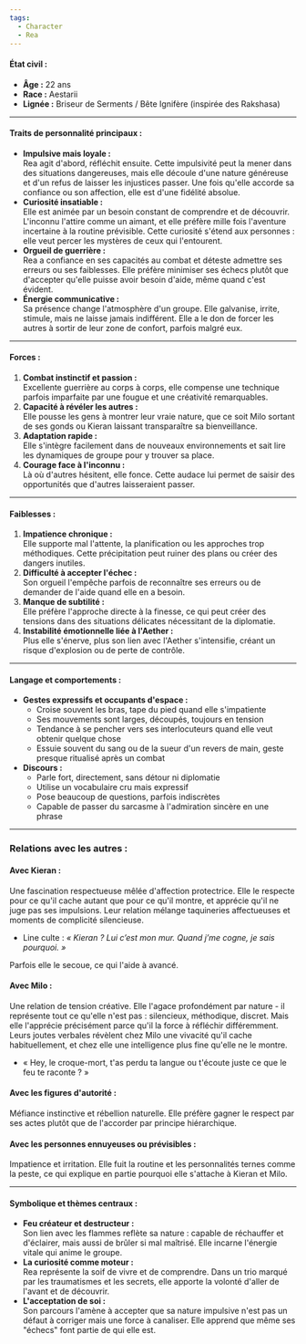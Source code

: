 ```yaml
---
tags:
  - Character
  - Rea
---
```

#### **État civil :**

- **Âge :** 22 ans
- **Race :** Aestarii
- **Lignée :** Briseur de Serments / Bête Ignifère (inspirée des Rakshasa)

---

#### **Traits de personnalité principaux :**

- **Impulsive mais loyale :**  
    Rea agit d'abord, réfléchit ensuite. Cette impulsivité peut la mener dans des situations dangereuses, mais elle découle d'une nature généreuse et d'un refus de laisser les injustices passer. Une fois qu'elle accorde sa confiance ou son affection, elle est d'une fidélité absolue.
- **Curiosité insatiable :**  
    Elle est animée par un besoin constant de comprendre et de découvrir. L'inconnu l'attire comme un aimant, et elle préfère mille fois l'aventure incertaine à la routine prévisible. Cette curiosité s'étend aux personnes : elle veut percer les mystères de ceux qui l'entourent.
- **Orgueil de guerrière :**  
    Rea a confiance en ses capacités au combat et déteste admettre ses erreurs ou ses faiblesses. Elle préfère minimiser ses échecs plutôt que d'accepter qu'elle puisse avoir besoin d'aide, même quand c'est évident.
- **Énergie communicative :**  
    Sa présence change l'atmosphère d'un groupe. Elle galvanise, irrite, stimule, mais ne laisse jamais indifférent. Elle a le don de forcer les autres à sortir de leur zone de confort, parfois malgré eux.

---

#### **Forces :**

1. **Combat instinctif et passion :**  
    Excellente guerrière au corps à corps, elle compense une technique parfois imparfaite par une fougue et une créativité remarquables.
2. **Capacité à révéler les autres :**  
    Elle pousse les gens à montrer leur vraie nature, que ce soit Milo sortant de ses gonds ou Kieran laissant transparaître sa bienveillance.
3. **Adaptation rapide :**  
    Elle s'intègre facilement dans de nouveaux environnements et sait lire les dynamiques de groupe pour y trouver sa place.
4. **Courage face à l'inconnu :**  
    Là où d'autres hésitent, elle fonce. Cette audace lui permet de saisir des opportunités que d'autres laisseraient passer.

---

#### **Faiblesses :**

1. **Impatience chronique :**  
    Elle supporte mal l'attente, la planification ou les approches trop méthodiques. Cette précipitation peut ruiner des plans ou créer des dangers inutiles.
2. **Difficulté à accepter l'échec :**  
    Son orgueil l'empêche parfois de reconnaître ses erreurs ou de demander de l'aide quand elle en a besoin.
3. **Manque de subtilité :**  
    Elle préfère l'approche directe à la finesse, ce qui peut créer des tensions dans des situations délicates nécessitant de la diplomatie.
4. **Instabilité émotionnelle liée à l'Aether :**  
    Plus elle s'énerve, plus son lien avec l'Aether s'intensifie, créant un risque d'explosion ou de perte de contrôle.

---

#### **Langage et comportements :**

- **Gestes expressifs et occupants d'espace :**
    - Croise souvent les bras, tape du pied quand elle s'impatiente
    - Ses mouvements sont larges, découpés, toujours en tension
    - Tendance à se pencher vers ses interlocuteurs quand elle veut obtenir quelque chose
    - Essuie souvent du sang ou de la sueur d'un revers de main, geste presque ritualisé après un combat
- **Discours :**
    - Parle fort, directement, sans détour ni diplomatie
    - Utilise un vocabulaire cru mais expressif
    - Pose beaucoup de questions, parfois indiscrètes
    - Capable de passer du sarcasme à l'admiration sincère en une phrase

---

### **Relations avec les autres :**

#### **Avec Kieran :**

Une fascination respectueuse mêlée d'affection protectrice. Elle le respecte pour ce qu'il cache autant que pour ce qu'il montre, et apprécie qu'il ne juge pas ses impulsions. Leur relation mélange taquineries affectueuses et moments de complicité silencieuse. 

* Line culte : *« Kieran ? Lui c’est mon mur. Quand j’me cogne, je sais pourquoi. »*

Parfois elle le secoue, ce qui l'aide à avancé.
#### **Avec Milo :**

Une relation de tension créative. Elle l'agace profondément par nature - il représente tout ce qu'elle n'est pas : silencieux, méthodique, discret. Mais elle l'apprécie précisément parce qu'il la force à réfléchir différemment. Leurs joutes verbales révèlent chez Milo une vivacité qu'il cache habituellement, et chez elle une intelligence plus fine qu'elle ne le montre.

- « Hey, le croque-mort, t'as perdu ta langue ou t'écoute juste ce que le feu te raconte ? »
#### **Avec les figures d'autorité :**

Méfiance instinctive et rébellion naturelle. Elle préfère gagner le respect par ses actes plutôt que de l'accorder par principe hiérarchique.

#### **Avec les personnes ennuyeuses ou prévisibles :**

Impatience et irritation. Elle fuit la routine et les personnalités ternes comme la peste, ce qui explique en partie pourquoi elle s'attache à Kieran et Milo.

---

#### **Symbolique et thèmes centraux :**

- **Feu créateur et destructeur :**  
    Son lien avec les flammes reflète sa nature : capable de réchauffer et d'éclairer, mais aussi de brûler si mal maîtrisé. Elle incarne l'énergie vitale qui anime le groupe.
- **La curiosité comme moteur :**  
    Rea représente la soif de vivre et de comprendre. Dans un trio marqué par les traumatismes et les secrets, elle apporte la volonté d'aller de l'avant et de découvrir.
- **L'acceptation de soi :**  
    Son parcours l'amène à accepter que sa nature impulsive n'est pas un défaut à corriger mais une force à canaliser. Elle apprend que même ses "échecs" font partie de qui elle est.
